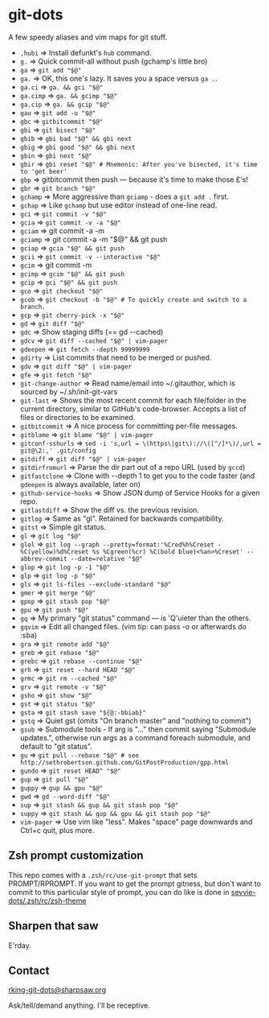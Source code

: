 git-dots
========

A few speedy aliases and vim maps for git stuff.

<!--
Requires: https://github.com/sharpsaw/perl-dots (for its bin/bin-docs)
Update by having sharpsaw/perl-dots then Y@" on the next line:
jjV}k!bin-docs
-->
* `,hubi` ⇒ Install defunkt's `hub` command.
* `g.` ⇒ Quick commit-all without push (gchamp's little bro)
* `ga` ⇒ `git add "$@"`
* `ga.` ⇒ OK, this one's lazy. It saves you a space versus `ga .`.
* `ga.ci` ⇒ `ga. && gci "$@"`
* `ga.cimp` ⇒ `ga. && gcimp "$@"`
* `ga.cip` ⇒ `ga. && gcip "$@"`
* `gau` ⇒ `git add -u "$@"`
* `gbc` ⇒ `gitbitcommit "$@"`
* `gbi` ⇒ `git bisect "$@"`
* `gbib` ⇒ `gbi bad "$@" && gbi next`
* `gbig` ⇒ `gbi good "$@" && gbi next`
* `gbin` ⇒ `gbi next "$@"`
* `gbir` ⇒ `gbi reset "$@" # Mnemonic: After you've bisected, it's time to 'get beer'`
* `gbp` ⇒ gitbitcommit then push — because it's time to make those £'s!
* `gbr` ⇒ `git branch "$@"`
* `gchamp` ⇒ More aggressive than `gciamp` - does a `git add .` first.
* `gchap` ⇒ Like `gchamp` but use editor instead of one-line read.
* `gci` ⇒ `git commit -v "$@"`
* `gcia` ⇒ `git commit -v -a "$@"`
* `gciam` ⇒ git commit -a -m
* `gciamp` ⇒ git commit -a -m "$@" && git push
* `gciap` ⇒ `gcia "$@" && git push`
* `gcii` ⇒ `git commit -v --interactive "$@"`
* `gcim` ⇒ git commit -m
* `gcimp` ⇒ `gcim "$@" && git push`
* `gcip` ⇒ `gci "$@" && git push`
* `gco` ⇒ `git checkout "$@"`
* `gcob` ⇒ `git checkout -b "$@" # To quickly create and switch to a branch.`
* `gcp` ⇒ `git cherry-pick -x "$@"`
* `gd` ⇒ `git diff "$@"`
* `gdc` ⇒ Show staging diffs (== gd --cached)
* `gdcv` ⇒ `git diff --cached "$@" | vim-pager`
* `gdeepen` ⇒ `git fetch --depth 99999999`
* `gdirty` ⇒ List commits that need to be merged or pushed.
* `gdv` ⇒ `git diff "$@" | vim-pager`
* `gfe` ⇒ `git fetch "$@"`
* `git-change-author` ⇒ Read name/email into ~/.gitauthor, which is sourced by ~/.sh/init-git-vars
* `git-last` ⇒ Shows the most recent commit for each file/folder in the current directory, similar to GitHub's code-browser. Accepts a list of files or directories to be examined.
* `gitbitcommit` ⇒ A nice process for committing per-file messages.
* `gitblame` ⇒ `git blame "$@" | vim-pager`
* `gitconf-sshurls` ⇒ `sed -i 's,url = \(https\|git\)://\([^/]*\)/,url = git@\2:,' .git/config`
* `gitdiff` ⇒ `git diff "$@" | vim-pager`
* `gitdirfromurl` ⇒ Parse the dir part out of a repo URL (used by `gccd`)
* `gitfastclone` ⇒ Clone with --depth 1 to get you to the code faster (and `gdeepen` is always available, later on)
* `github-service-hooks` ⇒ Show JSON dump of Service Hooks for a given repo.
* `gitlastdiff` ⇒ Show the diff vs. the previous revision.
* `gitlog` ⇒ Same as "gl". Retained for backwards compatibility.
* `gitst` ⇒ Simple git status.
* `gl` ⇒ `git log "$@"`
* `glol` ⇒ `git log --graph --pretty=format:'%Cred%h%Creset -%C(yellow)%d%Creset %s %Cgreen(%cr) %C(bold blue)<%an>%Creset' --abbrev-commit --date=relative "$@"`
* `glop` ⇒ `git log -p -1 "$@"`
* `glp` ⇒ `git log -p "$@"`
* `gls` ⇒ `git ls-files --exclude-standard "$@"`
* `gmer` ⇒ `git merge "$@"`
* `gpop` ⇒ `git stash pop "$@"`
* `gpu` ⇒ `git push "$@"`
* `gq` ⇒ My primary "git status" command — is 'Q'uieter than the others.
* `gqvim` ⇒ Edit all changed files. (vim tip: can pass -o or afterwards do :sba)
* `gra` ⇒ `git remote add "$@"`
* `greb` ⇒ `git rebase "$@"`
* `grebc` ⇒ `git rebase --continue "$@"`
* `grh` ⇒ `git reset --hard HEAD "$@"`
* `grmc` ⇒ `git rm --cached "$@"`
* `grv` ⇒ `git remote -v "$@"`
* `gsho` ⇒ `git show "$@"`
* `gst` ⇒ `git status "$@"`
* `gsta` ⇒ `git stash save "${@:-bbiab}"`
* `gstq` ⇒ Quiet gst (omits "On branch master" and "nothing to commit")
* `gsub` ⇒ Submodule tools - If arg is "..." then commit saying "Submodule updates.", otherwise run args as a command foreach submodule, and default to "git status".
* `gu` ⇒ `git pull --rebase "$@" # see http://sethrobertson.github.com/GitPostProduction/gpp.html`
* `gundo` ⇒ `git reset HEAD^ "$@"`
* `gup` ⇒ `git pull "$@"`
* `guppy` ⇒ `gup && gpu "$@"`
* `gwd` ⇒ `gd --word-diff "$@"`
* `sup` ⇒ `git stash && gup && git stash pop "$@"`
* `suppy` ⇒ `git stash && gup && gpu && git stash pop "$@"`
* `vim-pager` ⇒ Use vim like "less". Makes "space" page downwards and Ctrl+c quit, plus more.

Zsh prompt customization
------------------------

This repo comes with a `.zsh/rc/use-git-prompt` that sets PROMPT/RPROMPT. If
you want to get the prompt gitness, but don't want to commit to this
particular style of prompt, you can do like is done in
[sevvie-dots/.zsh/rc/zsh-theme](https://github.com/sevvie/sevvie-dots/blob/master/.zsh/rc/zsh-theme)

Sharpen that saw
----------------

E'rday.

Contact
-------

rking-git-dots@sharpsaw.org

Ask/tell/demand anything. I'll be receptive.
